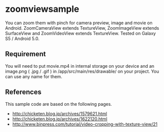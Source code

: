 # zoomviewsample

You can zoom them with pinch for camera preview, image and movie on Android. ZoomCameraView extends TextureView, ZoomImageView extends SurfaceView and ZoomVideoView extends TextureView. Tested on Galaxy S5 / Android 5.0.

## Requirement

You will need to put movie.mp4 in internal storage on your device and an image.png ( .jpg / .gif ) in /app/src/main/res/drawable/ on your project. You can use any name for them.

## References

This sample code are based on the following pages.

* http://chicketen.blog.jp/archives/1579621.html
* http://chicketen.blog.jp/archives/1622120.html
* http://www.binpress.com/tutorial/video-cropping-with-texture-view/21
